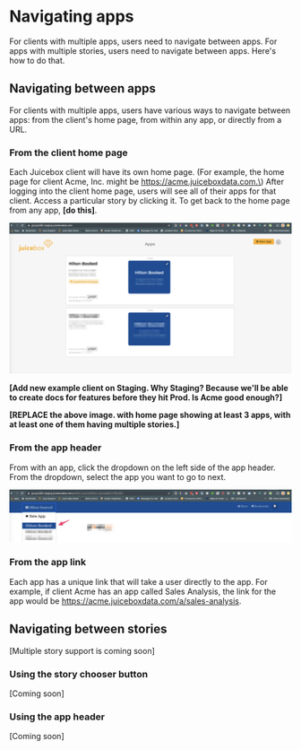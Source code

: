 # Navigating apps

For clients with multiple apps, users need to navigate between apps. For apps with multiple stories, users need to navigate between apps. Here's how to do that.

## Navigating between apps

For clients with multiple apps, users have various ways to navigate between apps: from the client's home page, from within any app, or directly from a URL.

### From the client home page

Each Juicebox client will have its own home page. \(For example, the home page for client Acme, Inc. might be https://acme.juiceboxdata.com.\) After logging into the client home page, users will see all of their apps for that client. Access a particular story by clicking it. To get back to the home page from any app, **\[do this\]**.

![Home page for Acme, Inc. \[REPLACE\]](../.gitbook/assets/image%20%2815%29.png)

**\[Add new example client on Staging. Why Staging? Because we'll be able to create docs for features before they hit Prod. Is Acme good enough?\]**

**\[REPLACE the above image. with home page showing at least 3 apps, with at least one of them having multiple stories.\]**

### From the app header

From with an app, click the dropdown on the left side of the app header. From the dropdown, select the app you want to go to next.

![Apps dropdown in app header](../.gitbook/assets/image%20%2812%29.png)

### From the app link

Each app has a unique link that will take a user directly to the app. For example, if client Acme has an app called Sales Analysis, the link for the app would be https://acme.juiceboxdata.com/a/sales-analysis.

## Navigating between stories

\[Multiple story support is coming soon\]

### Using the story chooser button

\[Coming soon\]

### Using the app header

\[Coming soon\]


